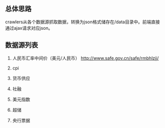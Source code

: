 ## 总体思路

crawlers从各个数据源抓取数据，转换为json格式储存在/data目录中。前端直接通过ajax请求对应json。

## 数据源列表

1. 人民币汇率中间价（美元/人民币）
http://www.safe.gov.cn/safe/rmbhlzjj/

2. cpi

3. 货币供应

4. 社融

5. 美元指数

6. 超储

7. 央行票据
